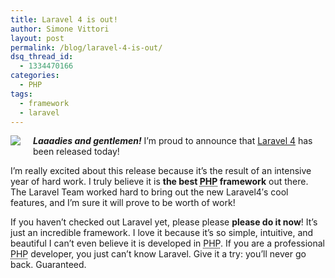 ```yaml
---
title: Laravel 4 is out!
author: Simone Vittori
layout: post
permalink: /blog/laravel-4-is-out/
dsq_thread_id:
  - 1334470166
categories:
  - PHP
tags:
  - framework
  - laravel
---
```

<div id="jbID-833" class="jbPost">
  <p>
    <img src="http://simonewebdesign.it/blog/wp-content/uploads/2013/05/laravel4.png" style="float:left; margin-right:20px; margin-bottom:20px;" /> <em><strong>Laaadies and gentlemen!</strong></em> I&#8217;m proud to announce that <a href="http://laravel.com" title="Laravel official website" target="_blank">Laravel 4</a> has been released today!
  </p>
  
  <p>
    I&#8217;m really excited about this release because it&#8217;s the result of an intensive year of hard work. I truly believe it is <strong>the best <abbr title="PHP: Hypertext Preprocessor (recursive acronym)">PHP</abbr> framework</strong> out there. The Laravel Team worked hard to bring out the new Laravel4&#8242;s cool features, and I&#8217;m sure it will prove to be worth of work!
  </p>
  
  <p>
    If you haven&#8217;t checked out Laravel yet, please please <strong>please do it now</strong>! It&#8217;s just an incredible framework. I love it because it&#8217;s so simple, intuitive, and beautiful I can&#8217;t even believe it is developed in <abbr title="PHP: Hypertext Preprocessor (recursive acronym)">PHP</abbr>. If you are a professional <abbr title="PHP: Hypertext Preprocessor (recursive acronym)">PHP</abbr> developer, you just can&#8217;t know Laravel. Give it a try: you&#8217;ll never go back. Guaranteed.
  </p>
</div>